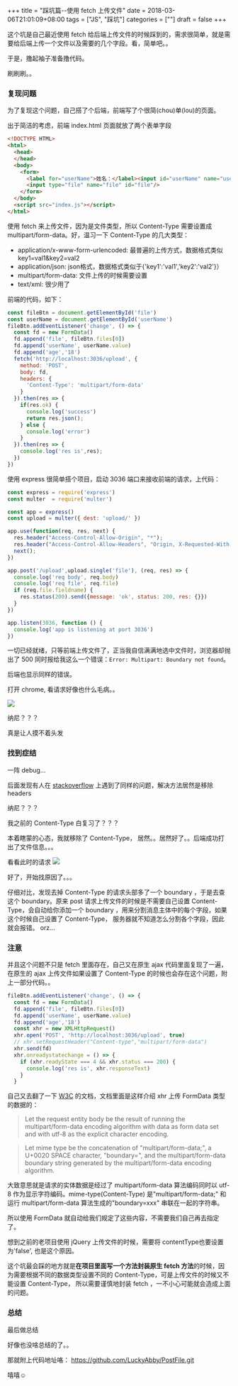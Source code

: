 +++
title = "踩坑篇--使用 fetch 上传文件"
date = 2018-03-06T21:01:09+08:00
tags = ["JS", "踩坑"]
categories = [""]
draft = false
+++

这个坑是自己最近使用 fetch 给后端上传文件的时候踩到的，需求很简单，就是需要给后端上传一个文件以及需要的几个字段。看，简单吧。。

于是，撸起袖子准备撸代码。

刷刷刷。。

### 复现问题

为了复现这个问题，自己搭了个后端，前端写了个很简(chou)单(lou)的页面。

出于简洁的考虑，前端 index.html 页面就放了两个表单字段

```html
<!DOCTYPE HTML>
<html>
  <head>
  </head>
  <body>
    <form>
      <label for="userName">姓名：</label><input id="userName" name="userName" />
      <input type="file" name="file" id="file"/>
    </form>
  </body>
  <script src="index.js"></script>
</html>

```

使用 fetch 来上传文件，因为是文件类型，所以 Content-Type 需要设置成 multipart/form-data。好，温习一下 Content-Type 的几大类型：

- application/x-www-form-urlencoded: 最普遍的上传方式，数据格式类似 key1=val1&key2=val2
- application/json: json格式，数据格式类似于{'key1':'val1','key2':'val2'}）
- multipart/form-data: 文件上传的时候需要设置
- text/xml: 很少用了

前端的代码，如下：

```js
const fileBtn = document.getElementById('file')
const userName = document.getElementById('userName')
fileBtn.addEventListener('change', () => {
  const fd = new FormData()
  fd.append('file', fileBtn.files[0])
  fd.append('userName', userName.value)
  fd.append('age','18')
  fetch('http://localhost:3036/upload', {
    method: 'POST',
    body: fd,
    headers: {
      'Content-Type': 'multipart/form-data'
    }
  }).then(res => {
    if(res.ok) {
      console.log('success')
      return res.json();
    } else {
      console.log('error')
    }
  }).then(res => {
    console.log('res is',res);
  })
})
```

使用 express 很简单搭个项目，启动 3036 端口来接收前端的请求，上代码：
```js
const express = require('express')
const multer  = require('multer')

const app = express()
const upload = multer({ dest: 'upload/' })

app.use(function(req, res, next) {
  res.header("Access-Control-Allow-Origin", "*");
  res.header("Access-Control-Allow-Headers", "Origin, X-Requested-With, Content-Type, Accept");
  next();
})

app.post('/upload',upload.single('file'), (req, res) => {
  console.log('req body', req.body)
  console.log('req file', req.file)
  if (req.file.fieldname) {
    res.status(200).send({message: 'ok', status: 200, res: {}})
  }
})

app.listen(3036, function () {
  console.log('app is listening at port 3036')
})
```

一切已经就绪，只等前端上传文件了，正当我自信满满地选中文件时，浏览器却抛出了 500 同时报给我这么一个错误：`Error: Multipart: Boundary not found`。

后端也显示同样的错误。

打开 chrome, 看请求好像也什么毛病。。

![](http://ojzeprg7w.bkt.clouddn.com/%E8%AE%BE%E7%BD%AE%E5%A4%B4%E9%83%A8.png)

纳尼？？？

真是让人摸不着头发

### 找到症结

一阵 debug...

后面发现有人在 [stackoverflow](https://stackoverflow.com/questions/17415084/multipart-data-post-using-python-requests-no-multipart-boundary-was-found/17438575) 上遇到了同样的问题，解决方法居然是移除 headers

纳尼？？？

我之前的 Content-Type 白复习了？？？

本着瞎蒙的心态，我就移除了 Content-Type， 居然。。居然好了。。后端成功打出了文件信息。。。

看看此时的请求
![](http://ojzeprg7w.bkt.clouddn.com/%E4%B8%8D%E8%AE%BE%E7%BD%AE%E5%A4%B4%E9%83%A8.png)

好了，开始找原因了。。。

仔细对比，发现去掉 Content-Type 的请求头部多了一个 boundary ，于是去查这个 boundary。原来 post 请求上传文件的时候是不需要自己设置 Content-Type，会自动给你添加一个 boundary ，用来分割消息主体中的每个字段，如果这个时候自己设置了 Content-Type， 服务器就不知道怎么分割各个字段，因此就会报错。 orz...

### 注意

并且这个问题不只是 fetch 里面存在，自己又在原生 ajax 代码里面复现了一遍，在原生的 ajax 上传文件如果设置了 Content-Type 的时候也会存在这个问题，附上一部分代码。。

```js
fileBtn.addEventListener('change', () => {
  const fd = new FormData()
  fd.append('file', fileBtn.files[0])
  fd.append('userName', userName.value)
  fd.append('age','18')
  const xhr = new XMLHttpRequest()
  xhr.open('POST', 'http://localhost:3036/upload', true)
  // xhr.setRequestHeader("Content-type","multipart/form-data")
  xhr.send(fd)
  xhr.onreadystatechange = () => {
    if (xhr.readyState === 4 && xhr.status === 200) {
      console.log('res is', xhr.responseText)
    }
  }
```

自己又去翻了一下 [W3C](https://dvcs.w3.org/hg/xhr/raw-file/tip/Overview.html) 的文档，文档里面是这样介绍 xhr 上传 FormData 类型的数据的：

>Let the request entity body be the result of running the multipart/form-data encoding algorithm with data as form data set and with utf-8 as the explicit character encoding.

>Let mime type be the concatenation of "multipart/form-data;", a U+0020 SPACE character, "boundary=", and the multipart/form-data boundary string generated by the multipart/form-data encoding algorithm.

大致意思就是请求的实体数据是经过了 multipart/form-data 算法编码同时以 utf-8 作为显示字符编码。mime-type(Content-Type) 是"multipart/form-data;" 和 运行 multipart/form-data 算法生成的"boundary=xxx" 串联在一起的字符串。

所以使用 FormData 就自动给我们规定了这些内容，不需要我们自己再去指定了。

想到之前的老项目使用 jQuery 上传文件的时候，需要将 contentType也要设置为'false', 也是这个原因。

这个坑最会踩的地方就是**在项目里面写一个方法封装原生 fetch 方法**的时候，因为需要根据不同的数据类型设置不同的 Content-Type，可是上传文件的时候又不能设置 Content-Type， 所以需要谨慎地封装 fetch ，一不小心可能就会造成上面的问题。

### 总结

最后做总结

好像也没啥总结的了。。

那就附上代码地址咯：
https://github.com/LuckyAbby/PostFile.git

嘻嘻☺️
